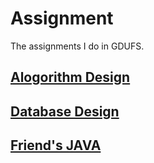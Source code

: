 # Assignment

The assignments I do in GDUFS.

## [Alogorithm Design](https://github.com/1234567henggelolikon/Assignments_in_GDUFS/tree/master/Algorithm_Design)

## [Database Design](https://github.com/1234567henggelolikon/Assignments_in_GDUFS/tree/master/Database_Design)

## [Friend's JAVA](https://github.com/1234567henggelolikon/Assignments_in_GDUFS/tree/master/Friends'/Students_achievement_management_system)
